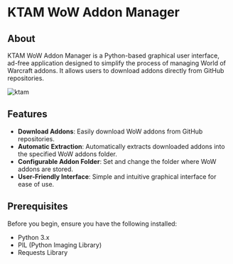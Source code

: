 # KTAM WoW Addon Manager

## About

KTAM WoW Addon Manager is a Python-based graphical user interface, ad-free application designed to simplify the process of managing World of Warcraft addons. It allows users to download addons directly from GitHub repositories.

![ktam](https://github.com/mrcafune/Kitten-Technologies-Addon-Manager/assets/101951803/662d2918-4ec5-4c46-94be-1aa1cb298725)


## Features

- **Download Addons**: Easily download WoW addons from GitHub repositories.
- **Automatic Extraction**: Automatically extracts downloaded addons into the specified WoW addons folder.
- **Configurable Addon Folder**: Set and change the folder where WoW addons are stored.
- **User-Friendly Interface**: Simple and intuitive graphical interface for ease of use.

## Prerequisites

Before you begin, ensure you have the following installed:
- Python 3.x
- PIL (Python Imaging Library)
- Requests Library
